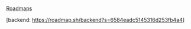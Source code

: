 ####
[Roadmaps](https://roadmap.sh)

[backend: https://roadmap.sh/backend?s=6584eadc5145316d253fb4a4]

